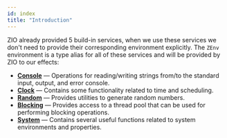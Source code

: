 ```yaml
---
id: index
title: "Introduction"
---
```


ZIO already provided 5 build-in services, when we use these services we don't need to provide their corresponding environment explicitly. The `ZEnv` environment is a type alias for all of these services and will be provided by ZIO to our effects:

- **[Console](console.md)** — Operations for reading/writing strings from/to the standard input, output, and error console.
- **[Clock](clock.md)** — Contains some functionality related to time and scheduling. 
- **[Random](random.md)** — Provides utilities to generate random numbers.
- **[Blocking](blocking.md)** — Provides access to a thread pool that can be used for performing blocking operations.
- **[System](system.md)** — Contains several useful functions related to system environments and properties.
